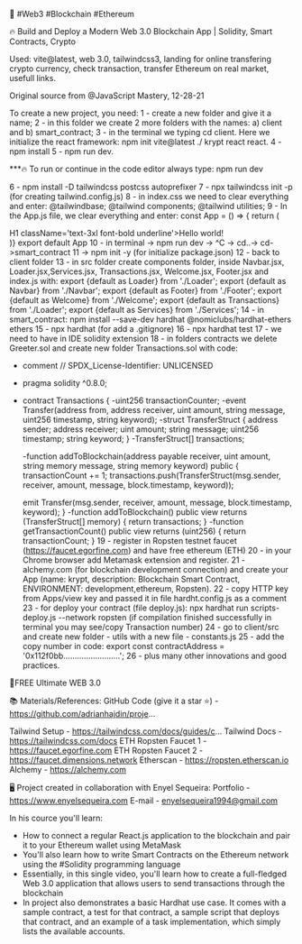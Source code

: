 📧 #Web3 #Blockchain #Ethereum

🔥
Build and Deploy a Modern Web 3.0 Blockchain App | Solidity, Smart Contracts, Crypto

Used: vite@latest, web 3.0, tailwindcss3, landing for online transfering crypto currency, check transaction, transfer  Ethereum on real market, usefull links.

Original source from @JavaScript Mastery, 12-28-21 

To create a new project, you need:
1 - create a new folder and give it a name;
2 - in this folder we create 2 more folders with the names: a) client and b) smart_contract;
3 - in the terminal we typing cd client. Here we initialize the react framework: npm init vite@latest ./ krypt react react. 
4 - npm install
5 - npm run dev.

***🔥 To run or continue in the code editor always type: npm run dev

6 - npm install -D tailwindcss postcss autoprefixer
7 - npx tailwindcss init -p (for creating tailwind.config.js)
8 - in index.css we need to clear everything and enter:
@tailwindbase;
@tailwind components;
@tailwind utilities;
9 - In the App.js file, we clear everything and enter: const App = () => {
	return (
		<div className='App'>
			H1 className='text-3xl font-bold underline'>Hello world!</H1></div>)}
      export default App
10 - in terminal -> npm run dev -> ^C -> cd..-> cd->smart_contract 
11 -> npm init -y (for initialize package.json)
12 - back to client folder
13 - in src folder create components folder, inside Navbar.jsx, Loader.jsx,Services.jsx, Transactions.jsx, Welcome.jsx, Footer.jsx and index.js with:
export {default as Loader} from './Loader';
export {default as Navbar} from './Navbar';
export {default as Footer} from './Footer';
export {default as Welcome} from './Welcome';
export {default as Transactions} from './Loader';
export {default as Services} from './Services';
14 - in smart_contract: 
npm install --save-dev hardhat @nomiclubs/hardhat-ethers ethers
15 - npx hardhat (for add a .gitignore)
16 - npx hardhat test 
17 - we need to have in IDE solidity extension
18 - in folders contracts we delete Greeter.sol and create new folder Transactions.sol with code:
- comment // SPDX_License-Identifier: UNLICENSED
- pragma solidity ^0.8.0;
- contract Transactions {
   -uint256 transactionCounter;
   -event Transfer(address from, address   receiver, uint amount, string message, uint256 timestamp, string keyword);
   -struct TransferStruct {
    address sender;
    address receiver;
    uint amount;
    string message; 
    uint256 timestamp; 
    string keyword;
   }
   -TransferStruct[] transactions;

   -function addToBlockchain(address payable receiver, uint amount, string memory message, string memory keyword) public {
    transactionCount += 1;
    transactions.push(TransferStruct(msg.sender, receiver, amount, message, block.timestamp, keyword));

    emit Transfer(msg.sender, receiver, amount, message, block.timestamp, keyword);
    }
  -function addToBlockchain() public view returns (TransferStruct[] memory) {
   return transactions;
    }
  -function getTransactionCount() public view returns (uint256) {
   return transactionCount;
    }
19 - register in Ropsten testnet faucet (https://faucet.egorfine.com) and have free ethereum (ETH)
20 - in your Chrome browser add Metamask extension and register.
21 - alchemy.com (for blockchain development connection) and create your App (name: krypt, description: Blockchain Smart Contract, ENVIRONMENT: development,ethereum, Ropsten).
22 - copy HTTP key from Apps/view key and passed it in file hardht.config.js as a comment
23 - for deploy your contract (file deploy.js): npx hardhat run scripts-deploy.js --network ropsten (if compilation finished successfully in terminal you may see/copy Transaction number)
24 - go to client/src and create new folder - utils with a new file - constants.js
25 - add the copy number in code:
    export const contractAddress = '0x112f0bb.........................';
26 - plus many other innovations and good practices.


📙FREE Ultimate WEB 3.0


📚 Materials/References:
GitHub Code (give it a star ⭐) - https://github.com/adrianhajdin/proje...

Tailwind Setup - https://tailwindcss.com/docs/guides/c...
Tailwind Docs - https://tailwindcss.com/docs
ETH Ropsten Faucet 1 - https://faucet.egorfine.com
ETH Ropsten Faucet 2 - https://faucet.dimensions.network
Etherscan - https://ropsten.etherscan.io
Alchemy - https://alchemy.com

🖥️ Project created in collaboration with Enyel Sequeira: 
Portfolio - https://www.enyelsequeira.com
E-mail - enyelsequeira1994@gmail.com

In his cource you'll learn:
- How to connect a regular React.js application to the blockchain and pair it to your Ethereum wallet using MetaMask
- You'll also learn how to write Smart Contracts on the Ethereum network using the #Solidity programming language
- Essentially, in this single video, you'll learn how to create a full-fledged Web 3.0 application that allows users to send transactions through the blockchain
- In project also demonstrates a basic Hardhat use case. It comes with a sample contract, a test for that contract, a sample script that deploys that contract, and an example of a task implementation, which simply lists the available accounts.